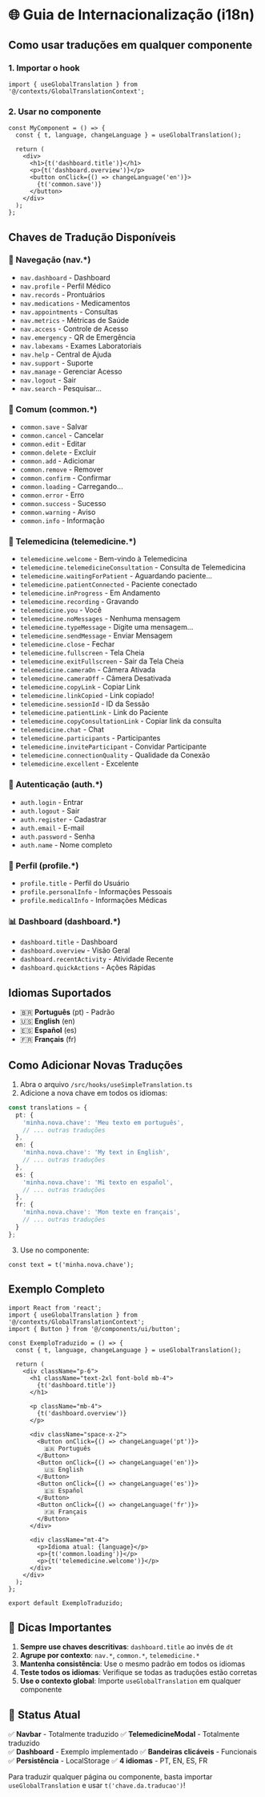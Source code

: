 # 🌐 Guia de Internacionalização (i18n)

## Como usar traduções em qualquer componente

### 1. Importar o hook
```tsx
import { useGlobalTranslation } from '@/contexts/GlobalTranslationContext';
```

### 2. Usar no componente
```tsx
const MyComponent = () => {
  const { t, language, changeLanguage } = useGlobalTranslation();
  
  return (
    <div>
      <h1>{t('dashboard.title')}</h1>
      <p>{t('dashboard.overview')}</p>
      <button onClick={() => changeLanguage('en')}>
        {t('common.save')}
      </button>
    </div>
  );
};
```

## Chaves de Tradução Disponíveis

### 🧭 Navegação (nav.*)
- `nav.dashboard` - Dashboard
- `nav.profile` - Perfil Médico
- `nav.records` - Prontuários
- `nav.medications` - Medicamentos
- `nav.appointments` - Consultas
- `nav.metrics` - Métricas de Saúde
- `nav.access` - Controle de Acesso
- `nav.emergency` - QR de Emergência
- `nav.labexams` - Exames Laboratoriais
- `nav.help` - Central de Ajuda
- `nav.support` - Suporte
- `nav.manage` - Gerenciar Acesso
- `nav.logout` - Sair
- `nav.search` - Pesquisar...

### 🔧 Comum (common.*)
- `common.save` - Salvar
- `common.cancel` - Cancelar
- `common.edit` - Editar
- `common.delete` - Excluir
- `common.add` - Adicionar
- `common.remove` - Remover
- `common.confirm` - Confirmar
- `common.loading` - Carregando...
- `common.error` - Erro
- `common.success` - Sucesso
- `common.warning` - Aviso
- `common.info` - Informação

### 🏥 Telemedicina (telemedicine.*)
- `telemedicine.welcome` - Bem-vindo à Telemedicina
- `telemedicine.telemedicineConsultation` - Consulta de Telemedicina
- `telemedicine.waitingForPatient` - Aguardando paciente...
- `telemedicine.patientConnected` - Paciente conectado
- `telemedicine.inProgress` - Em Andamento
- `telemedicine.recording` - Gravando
- `telemedicine.you` - Você
- `telemedicine.noMessages` - Nenhuma mensagem
- `telemedicine.typeMessage` - Digite uma mensagem...
- `telemedicine.sendMessage` - Enviar Mensagem
- `telemedicine.close` - Fechar
- `telemedicine.fullscreen` - Tela Cheia
- `telemedicine.exitFullscreen` - Sair da Tela Cheia
- `telemedicine.cameraOn` - Câmera Ativada
- `telemedicine.cameraOff` - Câmera Desativada
- `telemedicine.copyLink` - Copiar Link
- `telemedicine.linkCopied` - Link copiado!
- `telemedicine.sessionId` - ID da Sessão
- `telemedicine.patientLink` - Link do Paciente
- `telemedicine.copyConsultationLink` - Copiar link da consulta
- `telemedicine.chat` - Chat
- `telemedicine.participants` - Participantes
- `telemedicine.inviteParticipant` - Convidar Participante
- `telemedicine.connectionQuality` - Qualidade da Conexão
- `telemedicine.excellent` - Excelente

### 🔐 Autenticação (auth.*)
- `auth.login` - Entrar
- `auth.logout` - Sair
- `auth.register` - Cadastrar
- `auth.email` - E-mail
- `auth.password` - Senha
- `auth.name` - Nome completo

### 👤 Perfil (profile.*)
- `profile.title` - Perfil do Usuário
- `profile.personalInfo` - Informações Pessoais
- `profile.medicalInfo` - Informações Médicas

### 📊 Dashboard (dashboard.*)
- `dashboard.title` - Dashboard
- `dashboard.overview` - Visão Geral
- `dashboard.recentActivity` - Atividade Recente
- `dashboard.quickActions` - Ações Rápidas

## Idiomas Suportados

- 🇧🇷 **Português** (pt) - Padrão
- 🇺🇸 **English** (en)
- 🇪🇸 **Español** (es)
- 🇫🇷 **Français** (fr)

## Como Adicionar Novas Traduções

1. Abra o arquivo `/src/hooks/useSimpleTranslation.ts`
2. Adicione a nova chave em todos os idiomas:

```typescript
const translations = {
  pt: {
    'minha.nova.chave': 'Meu texto em português',
    // ... outras traduções
  },
  en: {
    'minha.nova.chave': 'My text in English',
    // ... outras traduções
  },
  es: {
    'minha.nova.chave': 'Mi texto en español',
    // ... outras traduções
  },
  fr: {
    'minha.nova.chave': 'Mon texte en français',
    // ... outras traduções
  }
};
```

3. Use no componente:
```tsx
const text = t('minha.nova.chave');
```

## Exemplo Completo

```tsx
import React from 'react';
import { useGlobalTranslation } from '@/contexts/GlobalTranslationContext';
import { Button } from '@/components/ui/button';

const ExemploTraduzido = () => {
  const { t, language, changeLanguage } = useGlobalTranslation();

  return (
    <div className="p-6">
      <h1 className="text-2xl font-bold mb-4">
        {t('dashboard.title')}
      </h1>
      
      <p className="mb-4">
        {t('dashboard.overview')}
      </p>
      
      <div className="space-x-2">
        <Button onClick={() => changeLanguage('pt')}>
          🇧🇷 Português
        </Button>
        <Button onClick={() => changeLanguage('en')}>
          🇺🇸 English
        </Button>
        <Button onClick={() => changeLanguage('es')}>
          🇪🇸 Español
        </Button>
        <Button onClick={() => changeLanguage('fr')}>
          🇫🇷 Français
        </Button>
      </div>
      
      <div className="mt-4">
        <p>Idioma atual: {language}</p>
        <p>{t('common.loading')}</p>
        <p>{t('telemedicine.welcome')}</p>
      </div>
    </div>
  );
};

export default ExemploTraduzido;
```

## 🎯 Dicas Importantes

1. **Sempre use chaves descritivas**: `dashboard.title` ao invés de `dt`
2. **Agrupe por contexto**: `nav.*`, `common.*`, `telemedicine.*`
3. **Mantenha consistência**: Use o mesmo padrão em todos os idiomas
4. **Teste todos os idiomas**: Verifique se todas as traduções estão corretas
5. **Use o contexto global**: Importe `useGlobalTranslation` em qualquer componente

## 🚀 Status Atual

✅ **Navbar** - Totalmente traduzido
✅ **TelemedicineModal** - Totalmente traduzido  
✅ **Dashboard** - Exemplo implementado
✅ **Bandeiras clicáveis** - Funcionais
✅ **Persistência** - LocalStorage
✅ **4 idiomas** - PT, EN, ES, FR

Para traduzir qualquer página ou componente, basta importar `useGlobalTranslation` e usar `t('chave.da.traducao')`!
